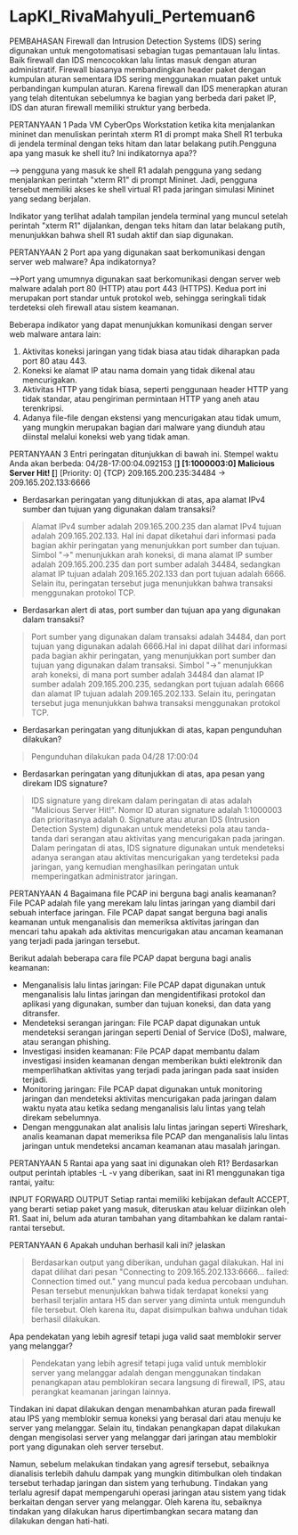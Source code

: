 # LapKI_RivaMahyuli_Pertemuan6

PEMBAHASAN
Firewall dan Intrusion Detection Systems (IDS) sering digunakan untuk mengotomatisasi sebagian tugas pemantauan lalu lintas. Baik firewall dan IDS mencocokkan lalu lintas masuk dengan aturan administratif. Firewall biasanya membandingkan header paket dengan kumpulan aturan sementara IDS sering menggunakan muatan paket untuk perbandingan kumpulan aturan. Karena firewall dan IDS menerapkan aturan yang telah ditentukan sebelumnya ke bagian yang berbeda dari paket IP, IDS dan aturan firewall memiliki struktur yang berbeda.

PERTANYAAN 1
Pada VM CyberOps Workstation ketika kita menjalankan mininet dan menuliskan perintah xterm R1 di prompt maka Shell R1 terbuka di jendela terminal dengan teks hitam dan latar belakang putih.Pengguna apa yang masuk ke shell itu? Ini indikatornya apa??

--> pengguna yang masuk ke shell R1 adalah pengguna yang sedang menjalankan perintah "xterm R1" di prompt Mininet. Jadi, pengguna tersebut memiliki akses ke shell virtual R1 pada jaringan simulasi Mininet yang sedang berjalan.

Indikator yang terlihat adalah tampilan jendela terminal yang muncul setelah perintah "xterm R1" dijalankan, dengan teks hitam dan latar belakang putih, menunjukkan bahwa shell R1 sudah aktif dan siap digunakan.

PERTANYAAN 2
Port apa yang digunakan saat berkomunikasi dengan server web malware? Apa indikatornya?

-->Port yang umumnya digunakan saat berkomunikasi dengan server web malware adalah port 80 (HTTP) atau port 443 (HTTPS). Kedua port ini merupakan port standar untuk protokol web, sehingga seringkali tidak terdeteksi oleh firewall atau sistem keamanan.

Beberapa indikator yang dapat menunjukkan komunikasi dengan server web malware antara lain:
1. Aktivitas koneksi jaringan yang tidak biasa atau tidak diharapkan pada port 80 atau 443.
2. Koneksi ke alamat IP atau nama domain yang tidak dikenal atau mencurigakan.
3. Aktivitas HTTP yang tidak biasa, seperti penggunaan header HTTP yang tidak standar, atau pengiriman permintaan HTTP yang aneh atau terenkripsi.
4. Adanya file-file dengan ekstensi yang mencurigakan atau tidak umum, yang mungkin merupakan bagian dari malware yang diunduh atau diinstal melalui koneksi web yang tidak aman.

PERTANYAAN 3
Entri peringatan
ditunjukkan di bawah ini. Stempel waktu Anda akan berbeda:
04/28-17:00:04.092153 [**] [1:1000003:0] Malicious Server Hit! [**]
[Priority: 0] {TCP} 209.165.200.235:34484 -> 209.165.202.133:6666

* Berdasarkan peringatan yang ditunjukkan di atas, apa alamat IPv4 sumber dan tujuan yang digunakan dalam transaksi?
> Alamat IPv4 sumber adalah 209.165.200.235 dan alamat IPv4 tujuan adalah 209.165.202.133. Hal ini dapat diketahui dari informasi pada bagian akhir peringatan yang menunjukkan port sumber dan tujuan. Simbol "->" menunjukkan arah koneksi, di mana alamat IP sumber adalah 209.165.200.235 dan port sumber adalah 34484, sedangkan alamat IP tujuan adalah 209.165.202.133 dan port tujuan adalah 6666. Selain itu, peringatan tersebut juga menunjukkan bahwa transaksi menggunakan protokol TCP.

* Berdasarkan alert di atas, port sumber dan tujuan apa yang digunakan dalam transaksi?
> Port sumber yang digunakan dalam transaksi adalah 34484, dan port tujuan yang digunakan adalah 6666.Hal ini dapat dilihat dari informasi pada bagian akhir peringatan, yang menunjukkan port sumber dan tujuan yang digunakan dalam transaksi. Simbol "->" menunjukkan arah koneksi, di mana port sumber adalah 34484 dan alamat IP sumber adalah 209.165.200.235, sedangkan port tujuan adalah 6666 dan alamat IP tujuan adalah 209.165.202.133. Selain itu, peringatan tersebut juga menunjukkan bahwa transaksi menggunakan protokol TCP.

* Berdasarkan peringatan yang ditunjukkan di atas, kapan pengunduhan dilakukan? 
> Pengunduhan dilakukan pada 04/28 17:00:04

* Berdasarkan peringatan yang ditunjukkan di atas, apa pesan yang direkam IDS signature?

> IDS signature yang direkam dalam peringatan di atas adalah "Malicious Server Hit!". Nomor ID aturan signature adalah 1:1000003 dan prioritasnya adalah 0. Signature atau aturan IDS (Intrusion Detection System) digunakan untuk mendeteksi pola atau tanda-tanda dari serangan atau aktivitas yang mencurigakan pada jaringan. Dalam peringatan di atas, IDS signature digunakan untuk mendeteksi adanya serangan atau aktivitas mencurigakan yang terdeteksi pada jaringan, yang kemudian menghasilkan peringatan untuk memperingatkan administrator jaringan.

PERTANYAAN 4
Bagaimana file PCAP ini berguna bagi analis keamanan?
File PCAP adalah file yang merekam lalu lintas jaringan yang diambil dari sebuah interface jaringan. File PCAP dapat sangat berguna bagi analis keamanan untuk menganalisis dan memeriksa aktivitas jaringan dan mencari tahu apakah ada aktivitas mencurigakan atau ancaman keamanan yang terjadi pada jaringan tersebut.

Berikut adalah beberapa cara file PCAP dapat berguna bagi analis keamanan:

- Menganalisis lalu lintas jaringan: File PCAP dapat digunakan untuk menganalisis lalu lintas jaringan dan mengidentifikasi protokol dan aplikasi yang digunakan, sumber dan tujuan koneksi, dan data yang ditransfer.
- Mendeteksi serangan jaringan: File PCAP dapat digunakan untuk mendeteksi serangan jaringan seperti Denial of Service (DoS), malware, atau serangan phishing.
- Investigasi insiden keamanan: File PCAP dapat membantu dalam investigasi insiden keamanan dengan memberikan bukti elektronik dan memperlihatkan aktivitas yang terjadi pada jaringan pada saat insiden terjadi.
- Monitoring jaringan: File PCAP dapat digunakan untuk monitoring jaringan dan mendeteksi aktivitas mencurigakan pada jaringan dalam waktu nyata atau ketika sedang menganalisis lalu lintas yang telah direkam sebelumnya.
- Dengan menggunakan alat analisis lalu lintas jaringan seperti Wireshark, analis keamanan dapat memeriksa file PCAP dan menganalisis lalu lintas jaringan untuk mendeteksi ancaman keamanan atau masalah jaringan.

PERTANYAAN 5
Rantai apa yang saat ini digunakan oleh R1?
Berdasarkan output perintah iptables -L -v yang diberikan, saat ini R1 menggunakan tiga rantai, yaitu:

INPUT
FORWARD
OUTPUT
Setiap rantai memiliki kebijakan default ACCEPT, yang berarti setiap paket yang masuk, diteruskan atau keluar diizinkan oleh R1. Saat ini, belum ada aturan tambahan yang ditambahkan ke dalam rantai-rantai tersebut.

PERTANYAAN 6
Apakah unduhan berhasil kali ini? jelaskan
> Berdasarkan output yang diberikan, unduhan gagal dilakukan. Hal ini dapat dilihat dari pesan "Connecting to 209.165.202.133:6666... failed: Connection timed out." yang muncul pada kedua percobaan unduhan. Pesan tersebut menunjukkan bahwa tidak terdapat koneksi yang berhasil terjalin antara H5 dan server yang diminta untuk mengunduh file tersebut. Oleh karena itu, dapat disimpulkan bahwa unduhan tidak berhasil dilakukan.

Apa pendekatan yang lebih agresif tetapi juga valid saat memblokir server yang melanggar?

> Pendekatan yang lebih agresif tetapi juga valid untuk memblokir server yang melanggar adalah dengan menggunakan tindakan penangkapan atau pemblokiran secara langsung di firewall, IPS, atau perangkat keamanan jaringan lainnya.

Tindakan ini dapat dilakukan dengan menambahkan aturan pada firewall atau IPS yang memblokir semua koneksi yang berasal dari atau menuju ke server yang melanggar. Selain itu, tindakan penangkapan dapat dilakukan dengan mengisolasi server yang melanggar dari jaringan atau memblokir port yang digunakan oleh server tersebut.

Namun, sebelum melakukan tindakan yang agresif tersebut, sebaiknya dianalisis terlebih dahulu dampak yang mungkin ditimbulkan oleh tindakan tersebut terhadap jaringan dan sistem yang terhubung. Tindakan yang terlalu agresif dapat mempengaruhi operasi jaringan atau sistem yang tidak berkaitan dengan server yang melanggar. Oleh karena itu, sebaiknya tindakan yang dilakukan harus dipertimbangkan secara matang dan dilakukan dengan hati-hati.

